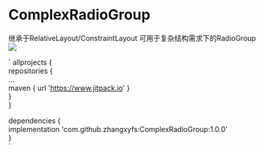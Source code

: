 # ComplexRadioGroup 
继承于RelativeLayout/ConstraintLayout 可用于复杂结构需求下的RadioGroup
[![](https://www.jitpack.io/v/zhangxyfs/ComplexRadioGroup.svg)](https://www.jitpack.io/#zhangxyfs/ComplexRadioGroup)  

`
allprojects {  
	repositories {  
		...  
		maven { url 'https://www.jitpack.io' }  
	}  
}  

dependencies {  
        implementation 'com.github.zhangxyfs:ComplexRadioGroup:1.0.0'  
}  
`